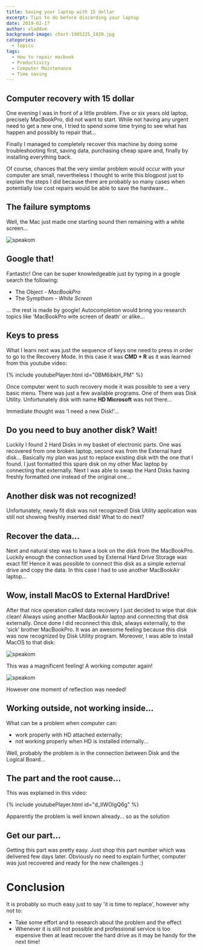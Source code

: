 ```yaml
---
title: Saving your laptop with 15 dollar
excerpt: Tips to do before discarding your laptop
date: 2019-02-17
author: vladdsm
background-image: chart-1905225_1920.jpg
categories:
  - topics
tags:
  - How to repair macbook
  - Productivity
  - Computer Maintenance
  - Time saving
---
```


## Computer recovery with 15 dollar

One evening I was in front of a little problem. Five or six years old laptop, precisely MacBookPro, did not want to start. While not having any urgent need to get a new one, I tried to spend some time trying to see what has happen and possibly to repair that...

Finally I managed to completely recover this machine by doing some troubleshooting first, saving data, purchasing cheap spare and, finally by installing everything back.

Of course, chances that the very similar problem would occur with your computer are small, nevertheless I thought to write this blogpost just to explain the steps I did because there are probably so many cases when potentially low cost repairs would be able to save the hardware...

## The failure symptoms

Well, the Mac just made one starting sound then remaining with a white screen... 

<img src ="https://raw.githubusercontent.com/vladdsm/myblog_attempt/master/images/mac_white_screen.PNG" alt="speakom"   />

## Google that!

Fantastic! One can be super knowledgeable just by typing in a google search the following:

* The Object - *MacBookPro*
* The Sympthom - *White Screen*

... the rest is made by google! Autocompletion would bring you research topics like 'MacBookPro wite screen of death' or alike...

## Keys to press

What I learn next was just the sequence of keys one need to press in order to go to the Recovery Mode. In this case it was **CMD + R** as it was learned from this youtube video:

{% include youtubePlayer.html id="0BM6ibkH_PM" %}

Once computer went to such recovery mode it was possible to see a very basic menu. There was just a few available programs. One of them was Disk Utility. Unfortunately disk with name **HD Microsoft** was not there...

Immediate thought was 'I need a new Disk!'...

## Do you need to buy another disk? Wait!

Luckily I found 2 Hard Disks in my basket of electronic parts. One was recovered from one broken laptop, second was from the External hard disk... Basically my plan was just to replace existing disk with the one that I found. I just formatted this spare disk on my other Mac laptop by connecting that externally. Next I was able to swap the Hard Disks having freshly formatted one instead of the original one...

## Another disk was not recognized!

Unfortunately, newly fit disk was not recognized! Disk Utility application was still not showing freshly inserted disk! What to do next?

## Recover the data...

Next and natural step was to have a look on the disk from the MacBookPro. Luckily enough the connection used by External Hard Drive Storage was exact fit! Hence it was possible to connect this disk as a simple external drive and copy the data. In this case I had to use another MacBookAir laptop...

## Wow, install MacOS to External HardDrive!

After that nice operation called data recovery I just decided to wipe that disk clean! Always using another MacBookAir laptop and connecting that disk externally. Once done I did reconnect this disk, always externally, to the 'sick' brother MacBookPro. It was an awesome feeling because this disk was now recognized by Disk Utility program. Moreover, I was able to install MacOS to that disk:

<img src ="https://raw.githubusercontent.com/vladdsm/myblog_attempt/master/images/mac_external_drive.JPG" alt="speakom"   />

This was a magnificent feeling! A working computer again!

<img src ="https://raw.githubusercontent.com/vladdsm/myblog_attempt/master/images/mac-external-OS.JPG" alt="speakom"   />

However one moment of reflection was needed! 

## Working outside, not working inside...

What can be a problem when computer can:

* work properly with HD attached externally;
* not working properly when HD is installed internally...

Well, probably the problem is in the connection between Disk and the Logical Board...

## The part and the root cause...

This was explained in this video:

{% include youtubePlayer.html id="d_llWOIgQ6g" %}

Apparently the problem is well known already... so as the solution

## Get our part...

Getting this part was pretty easy. Just shop this part number which was delivered few days later. Obviously no need to explain further, computer was just recovered and ready for the new challenges :)

# Conclusion

It is probably so much easy just to say 'it is time to replace', however why not to:

* Take some effort and to research about the problem and the effect
* Whenever it is still not possible and professional service is too expensive then at least recover the hard drive as it may be handy for the next time!

